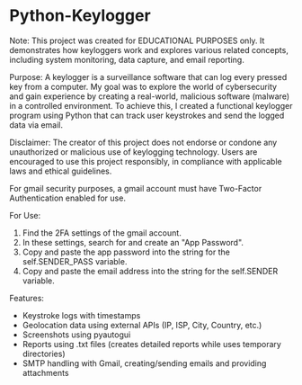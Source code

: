 # Python-Keylogger

Note: This project was created for EDUCATIONAL PURPOSES only. It demonstrates how keyloggers work and explores various related concepts, including system monitoring, data capture, and email reporting.
		
Purpose: A keylogger is a surveillance software that can log every pressed key from a computer. My goal was to explore the world of cybersecurity and gain experience by creating a real-world, malicious software (malware) in a controlled environment. To achieve this, I created a functional keylogger program using Python that can track user keystrokes and send the logged data via email.

Disclaimer: The creator of this project does not endorse or condone any unauthorized or malicious use of keylogging technology. Users are encouraged to use this project responsibly, in compliance with applicable laws and ethical guidelines.

For gmail security purposes, a gmail account must have Two-Factor Authentication enabled for use.

For Use:
1. Find the 2FA settings of the gmail account.
2. In these settings, search for and create an "App Password".
3. Copy and paste the app password into the string for the self.SENDER_PASS variable.
4. Copy and paste the email address into the string for the self.SENDER variable.

Features:
- Keystroke logs with timestamps
- Geolocation data using external APIs (IP, ISP, City, Country, etc.)
- Screenshots using pyautogui
- Reports using .txt files (creates detailed reports while uses temporary directories)
- SMTP handling with Gmail, creating/sending emails and providing attachments
